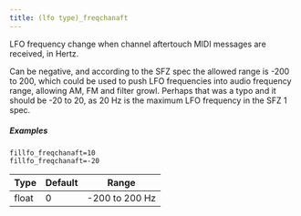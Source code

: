 ```yaml
---
title: (lfo type)_freqchanaft
---
```

LFO frequency change when channel aftertouch MIDI messages are received, in Hertz.

Can be negative, and according to the SFZ spec the allowed range is -200 to 200,
which could be used to push LFO frequencies into audio frequency range,
allowing AM, FM and filter growl. Perhaps that was a typo and it should be
-20 to 20, as 20 Hz is the maximum LFO frequency in the SFZ 1 spec.

##### Examples

```
fillfo_freqchanaft=10
fillfo_freqchanaft=-20
```

| Type  | Default | Range          |
| ---   | ---     | ---            |
| float | 0       | -200 to 200 Hz |
